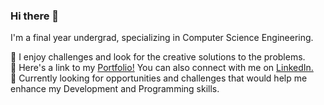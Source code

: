 ### Hi there 👋

I'm a final year undergrad, specializing in Computer Science Engineering.

🌱 I enjoy challenges and look for the creative solutions to the problems.<br> 
🌱 Here's a link to my <a href="http://surbhiranjanportfolio.pythonanywhere.com/index.html">Portfolio!</a> You can also connect with me on <a href="https://www.linkedin.com/in/surbhiranjan/">LinkedIn.</a><br>
🌱 Currently looking for opportunities and challenges that would help me enhance my Development and Programming skills.

<!--
**surbhi0507/surbhi0507** is a ✨ _special_ ✨ repository because its `README.md` (this file) appears on your GitHub profile.

Here are some ideas to get you started:

- 🔭 I’m currently working on ...
- 🌱 I’m currently learning ...
- 👯 I’m looking to collaborate on ...
- 🤔 I’m looking for help with ...
- 💬 Ask me about ...
- 📫 How to reach me: ...
- 😄 Pronouns: ...
- ⚡ Fun fact: ...
-->
